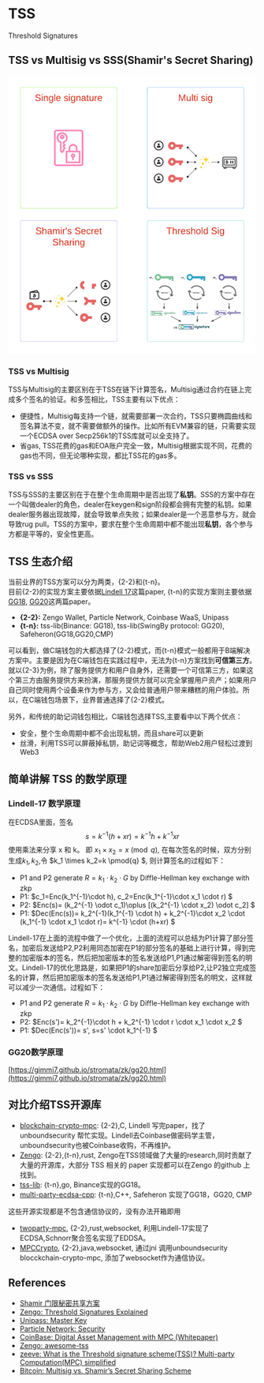 # TSS

Threshold Signatures

## TSS vs Multisig vs SSS(Shamir's Secret Sharing)

![tss vs](../assets/tss_vs.png)

### TSS vs Multisig

TSS与Multisig的主要区别在于TSS在链下计算签名，Multisig通过合约在链上完成多个签名的验证。和多签相比，TSS主要有以下优点：

* 便捷性，Multisig每支持一个链，就需要部署一次合约，TSS只要椭圆曲线和签名算法不变，就不需要做额外的操作。比如所有EVM兼容的链，只需要实现一个ECDSA over Secp256k1的TSS库就可以全支持了。
* 省gas, TSS花费的gas和EOA账户完全一致，Multisig根据实现不同，花费的gas也不同，但无论哪种实现，都比TSS花的gas多。

### TSS vs SSS

TSS与SSS的主要区别在于在整个生命周期中是否出现了**私钥**。SSS的方案中存在一个叫做dealer的角色，dealer在keygen和sign阶段都会拥有完整的私钥。如果dealer服务器出现故障，就会导致单点失败；如果dealer是一个恶意参与方，就会导致rug pull。TSS的方案中，要求在整个生命周期中都不能出现**私钥**，各个参与方都是平等的，安全性更高。

## TSS 生态介绍

当前业界的TSS方案可以分为两类，{2-2}和{t-n}。\
目前{2-2}的实现方案主要依据[Lindell 17](https://eprint.iacr.org/2017/552.pdf)这篇paper, {t-n}的实现方案则主要依据 [GG18]( https://eprint.iacr.org/2019/114.pdf), [GG20](https://eprint.iacr.org/2020/540.pdf)这两篇paper。

* **{2-2}:** Zengo Wallet, Particle Network, Coinbase WaaS, Unipass
* **{t-n}:** tss-lib(Binance: GG18), tss-lib(SwingBy protocol: GG20), Safeheron(GG18,GG20,CMP)

可以看到，做C端钱包的大都选择了{2-2}模式，而{t-n}模式一般都用于B端解决方案中。主要是因为在C端钱包在实践过程中，无法为{t-n}方案找到**可信第三方**。就以{2-3}为例，除了服务提供方和用户自身外，还需要一个可信第三方，如果这个第三方由服务提供方来扮演，那服务提供方就可以完全掌握用户资产；如果用户自己同时使用两个设备来作为参与方，又会给普通用户带来糟糕的用户体验。所以，在C端钱包场景下，业界普通选择了{2-2}模式。

另外，和传统的助记词钱包相比，C端钱包选择TSS,主要看中以下两个优点：

* 安全，整个生命周期中都不会出现私钥，而且share可以更新
* 丝滑，利用TSS可以屏蔽掉私钥，助记词等概念，帮助Web2用户轻松过渡到Web3

## 简单讲解 TSS 的数学原理

### Lindell-17 数学原理

在ECDSA里面，签名
$$s= k^{-1}(h+xr)= k^{-1}h+ k^{-1}xr $$
使用乘法来分享 x 和 k。 即 $x_1 \times x_2=x \pmod{q}$, 在每次签名的时候，双方分别生成$k_1,k_2$,令 $k_1 \times k_2=k \pmod{q} $, 则计算签名的过程如下：

* P1 and P2 generate $R=k_1\cdot k_2 \cdot G$ by Diffle-Hellman key exchange with zkp
* P1: $c_1=Enc(k_1^{-1}\cdot h), c_2=Enc(k_1^{-1}\cdot x_1 \cdot r) $
* P2: $Enc(s)= (k_2^{-1} \odot c_1)\oplus [(k_2^{-1} \cdot x_2) \odot c_2] $
* P1: $Dec(Enc(s))= k_2^{-1}(k_1^{-1} \cdot h) + k_2^{-1}\cdot x_2 \cdot (k_1^{-1} \cdot x_1 \cdot r)= k^{-1} \cdot (h+xr) $

Lindell-17在上面的流程中做了一个优化，上面的流程可以总结为P1计算了部分签名，加密后发送给P2,P2利用同态加密在P1的部分签名的基础上进行计算，得到完整的加密版本的签名，然后把加密版本的签名发送给P1,P1通过解密得到签名的明文。Lindell-17的优化思路是，如果把P1的share加密后分享给P2,让P2独立完成签名的计算，然后把加密版本的签名发送给P1,P1通过解密得到签名的明文，这样就可以减少一次通信。过程如下：

* P1 and P2 generate $R=k_1\cdot k_2 \cdot G$ by Diffle-Hellman key exchange with zkp
* P2: $Enc(s')= k_2^{-1}\cdot h + k_2^{-1} \cdot r \cdot x_1 \cdot x_2 $
* P1: $Dec(Enc(s'))= s', s=s' \cdot k_1^{-1} $

### GG20数学原理

[https://gimmi7.github.io/stromata/zk/gg20.html](https://gimmi7.github.io/stromata/zk/gg20.html)

## 对比介绍TSS开源库

* [blockchain-crypto-mpc](https://github.com/unboundsecurity/blockchain-crypto-mpc): {2-2},C, Lindell 写完paper，找了unboundsecurity 帮忙实现。Lindell去Coinbase做密码学主管，unboundsecurity也被Coinbase收购，不再维护。
* [Zengo](https://github.com/ZenGo-X): {2-2},{t-n},rust, Zengo在TSS领域做了大量的research,同时贡献了大量的开源库，大部分 TSS 相关的 paper 实现都可以在Zengo 的github 上找到。
* [tss-lib](https://github.com/bnb-chain/tss-lib): {t-n},go, Binance实现的GG18。
* [multi-party-ecdsa-cpp](https://github.com/Safeheron/multi-party-ecdsa-cpp): {t-n},C++, Safeheron 实现了GG18，GG20, CMP

这些开源实现都是不包含通信协议的，没有办法开箱即用

* [twoparty-mpc](https://github.com/Gimmi7/twoparty-mpc), {2-2},rust,websocket, 利用Lindell-17实现了ECDSA,Schnorr聚合签名实现了EDDSA。
* [MPCCrypto](https://github.com/Gimmi7/MPCCrypto), {2-2},java,websocket, 通过jni 调用unboundsecurity blocckchain-crypto-mpc, 添加了websocket作为通信协议。

## References

* [Shamir 门限秘密共享方案](https://blog.sagiri.tech/index.php/archives/55/)
* [Zengo: Threshold Signatures Explained](https://academy.binance.com/en/articles/threshold-signatures-explained)
* [Unipass: Master Key](https://docs.wallet.unipass.id/architecture/master-key)
* [Particle Network: Security](https://docs.particle.network/overview/security)
* [CoinBase: Digital Asset Management with MPC (Whitepaper)](https://www.coinbase.com/blog/digital-asset-management-with-mpc-whitepaper)
* [Zengo: awesome-tss](https://github.com/ZenGo-X/awesome-tss)
* [zeeve: What is the Threshold signature scheme(TSS)? Multi-party Computation(MPC) simplified](https://www.zeeve.io/blog/what-is-the-threshold-signature-schemetss-multi-party-computationmpc-simplified/)
* [Bitcoin: Multisig vs. Shamir’s Secret Sharing Scheme](https://medium.com/clavestone/bitcoin-multisig-vs-shamirs-secret-sharing-scheme-ea83a888f033)
